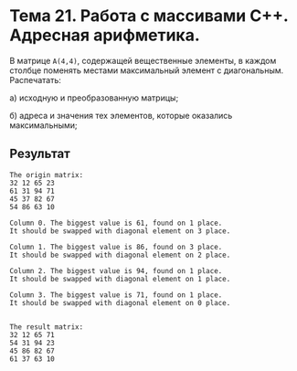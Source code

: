 # Тема 21. Работа с массивами С++. Адресная арифметика.

В матрице `А(4,4)`, содержащей вещественные элементы, в каждом столбце поменять местами максимальный элемент с диагональным. Распечатать:

а) исходную и преобразованную матрицы;

б) адреса и значения тех элементов, которые оказались максимальными;


## Результат

```
The origin matrix:
32 12 65 23 
61 31 94 71 
45 37 82 67 
54 86 63 10 

Column 0. The biggest value is 61, found on 1 place.
It should be swapped with diagonal element on 3 place.

Column 1. The biggest value is 86, found on 3 place.
It should be swapped with diagonal element on 2 place.

Column 2. The biggest value is 94, found on 1 place.
It should be swapped with diagonal element on 1 place.

Column 3. The biggest value is 71, found on 1 place.
It should be swapped with diagonal element on 0 place.


The result matrix:
32 12 65 71 
54 31 94 23 
45 86 82 67 
61 37 63 10 
```
